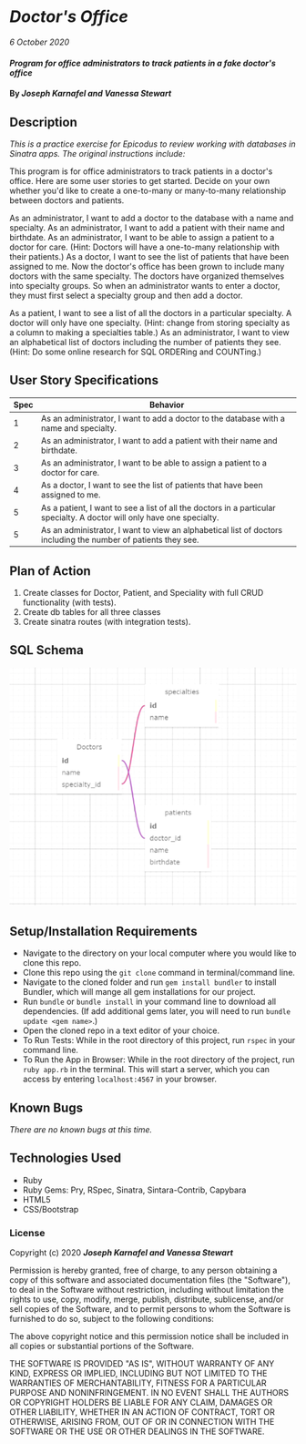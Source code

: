 # _Doctor's Office_

_6 October 2020_

#### _Program for office administrators to track patients in a fake doctor's office_

#### By _**Joseph Karnafel and Vanessa Stewart**_

## Description

_This is a practice exercise for Epicodus to review working with databases in Sinatra apps. The original instructions include:_

This program is for office administrators to track patients in a doctor's office. Here are some user stories to get started. Decide on your own whether you'd like to create a one-to-many or many-to-many relationship between doctors and patients.

As an administrator, I want to add a doctor to the database with a name and specialty.
As an administrator, I want to add a patient with their name and birthdate.
As an administrator, I want to be able to assign a patient to a doctor for care. (Hint: Doctors will have a one-to-many relationship with their patients.)
As a doctor, I want to see the list of patients that have been assigned to me.
Now the doctor's office has been grown to include many doctors with the same specialty. The doctors have organized themselves into specialty groups. So when an administrator wants to enter a doctor, they must first select a specialty group and then add a doctor.

As a patient, I want to see a list of all the doctors in a particular specialty. A doctor will only have one specialty. (Hint: change from storing specialty as a column to making a specialties table.)
As an administrator, I want to view an alphabetical list of doctors including the number of patients they see. (Hint: Do some online research for SQL ORDERing and COUNTing.)


## User Story Specifications
| Spec     | Behavior | 
| -------- | -------- | 
| 1 | As an administrator, I want to add a doctor to the database with a name and specialty. | 
| 2 | As an administrator, I want to add a patient with their name and birthdate. | 
| 3 | As an administrator, I want to be able to assign a patient to a doctor for care. | 
| 4 | As a doctor, I want to see the list of patients that have been assigned to me. | 
| 5 | As a patient, I want to see a list of all the doctors in a particular specialty. A doctor will only have one specialty. | 
| 5 | As an administrator, I want to view an alphabetical list of doctors including the number of patients they see. |

## Plan of Action

1. Create classes for Doctor, Patient, and Speciality with full CRUD functionality (with tests).
2. Create db tables for all three classes
3. Create sinatra routes (with integration tests).

## SQL Schema
<img src="/public/images/sql_schema.png" alt="map of sql tables">

## Setup/Installation Requirements

- Navigate to the directory on your local computer where you would like to clone this repo.
- Clone this repo using the `git clone` command in terminal/command line.
- Navigate to the cloned folder and run `gem install bundler` to install Bundler, which will mange all gem installations for our project.
- Run `bundle` or `bundle install` in your command line to download all dependencies. (If add additional gems later, you will need to run `bundle update <gem name>`.)
- Open the cloned repo in a text editor of your choice.
- To Run Tests: While in the root directory of this project, run `rspec` in your command line.
- To Run the App in Browser: While in the root directory of the project, run `ruby app.rb` in the terminal. This will start a server, which you can access by entering `localhost:4567` in your browser.

## Known Bugs

_There are no known bugs at this time._

## Technologies Used

* Ruby
* Ruby Gems: Pry, RSpec, Sinatra, Sintara-Contrib, Capybara
* HTML5
* CSS/Bootstrap


### License

Copyright (c) 2020 **_Joseph Karnafel and Vanessa Stewart_**

Permission is hereby granted, free of charge, to any person obtaining a copy of this software and associated documentation files (the "Software"), to deal in the Software without restriction, including without limitation the rights to use, copy, modify, merge, publish, distribute, sublicense, and/or sell copies of the Software, and to permit persons to whom the Software is furnished to do so, subject to the following conditions:

The above copyright notice and this permission notice shall be included in all copies or substantial portions of the Software.

THE SOFTWARE IS PROVIDED "AS IS", WITHOUT WARRANTY OF ANY KIND, EXPRESS OR IMPLIED, INCLUDING BUT NOT LIMITED TO THE WARRANTIES OF MERCHANTABILITY, FITNESS FOR A PARTICULAR PURPOSE AND NONINFRINGEMENT. IN NO EVENT SHALL THE AUTHORS OR COPYRIGHT HOLDERS BE LIABLE FOR ANY CLAIM, DAMAGES OR OTHER LIABILITY, WHETHER IN AN ACTION OF CONTRACT, TORT OR OTHERWISE, ARISING FROM, OUT OF OR IN CONNECTION WITH THE SOFTWARE OR THE USE OR OTHER DEALINGS IN THE SOFTWARE.
